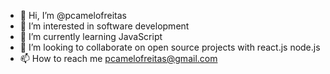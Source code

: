 - 👋 Hi, I’m @pcamelofreitas
- 👀 I’m interested in software development
- 🌱 I’m currently learning JavaScript
- 💞️ I’m looking to collaborate on open source projects with react.js node.js
- 📫 How to reach me pcamelofreitas@gmail.com
<!---
pcamelofreitas/pcamelofreitas is a ✨ special ✨ repository because its `README.md` (this file) appears on your GitHub profile.
You can click the Preview link to take a look at your changes.
--->
